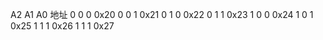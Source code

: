 A2	A1	A0	地址
0	0	0	0x20
0	0	1	0x21
0	1	0	0x22
0	1	1	0x23
1	0	0	0x24
1	0	1	0x25
1	1	1	0x26
1	1	1	0x27
